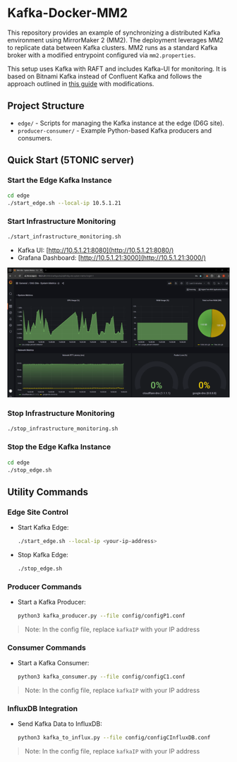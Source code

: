 # Kafka-Docker-MM2

This repository provides an example of synchronizing a distributed Kafka environment using MirrorMaker 2 (MM2). The deployment leverages MM2 to replicate data between Kafka clusters. MM2 runs as a standard Kafka broker with a modified entrypoint configured via `mm2.properties`.

This setup uses Kafka with RAFT and includes Kafka-UI for monitoring. It is based on Bitnami Kafka instead of Confluent Kafka and follows the approach outlined in [this guide](https://medium.com/larus-team/how-to-setup-mirrormaker-2-0-on-apache-kafka-multi-cluster-environment-87712d7997a4) with modifications.

## Project Structure
- `edge/` - Scripts for managing the Kafka instance at the edge (D6G site).
- `producer-consumer/` - Example Python-based Kafka producers and consumers.

## Quick Start (5TONIC server)

### Start the Edge Kafka Instance
```bash
cd edge
./start_edge.sh --local-ip 10.5.1.21
```

### Start Infrastructure Monitoring
```bash
./start_infrastructure_monitoring.sh
```
- Kafka UI: [http://10.5.1.21:8080](http://10.5.1.21:8080/)
- Grafana Dashboard: [http://10.5.1.21:3000](http://10.5.1.21:3000/)

![grafana](./grafana-dashboard.png)


### Stop Infrastructure Monitoring
```bash
./stop_infrastructure_monitoring.sh
```

### Stop the Edge Kafka Instance
```bash
cd edge
./stop_edge.sh
```

## Utility Commands

### Edge Site Control
- Start Kafka Edge:
  ```bash
  ./start_edge.sh --local-ip <your-ip-address>
  ```
- Stop Kafka Edge:
  ```bash
  ./stop_edge.sh
  ```

### Producer Commands
- Start a Kafka Producer:
  ```bash
  python3 kafka_producer.py --file config/configP1.conf
  ```
> Note: In the config file, replace `kafkaIP` with your IP address

### Consumer Commands
- Start a Kafka Consumer:
  ```bash
  python3 kafka_consumer.py --file config/configC1.conf
  ```
> Note: In the config file, replace `kafkaIP` with your IP address

### InfluxDB Integration
- Send Kafka Data to InfluxDB:
  ```bash
  python3 kafka_to_influx.py --file config/configCInfluxDB.conf
  ```
> Note: In the config file, replace `kafkaIP` with your IP address
